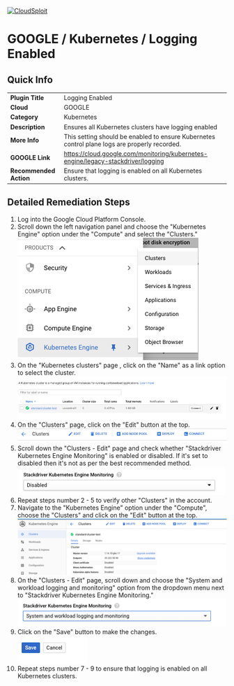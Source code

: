 [![CloudSploit](https://cloudsploit.com/img/logo-new-big-text-100.png "CloudSploit")](https://cloudsploit.com)

# GOOGLE / Kubernetes / Logging Enabled

## Quick Info

| | |
|-|-|
| **Plugin Title** | Logging Enabled |
| **Cloud** | GOOGLE |
| **Category** | Kubernetes |
| **Description** | Ensures all Kubernetes clusters have logging enabled |
| **More Info** | This setting should be enabled to ensure Kubernetes control plane logs are properly recorded. |
| **GOOGLE Link** | https://cloud.google.com/monitoring/kubernetes-engine/legacy-stackdriver/logging |
| **Recommended Action** | Ensure that logging is enabled on all Kubernetes clusters. |

## Detailed Remediation Steps
1. Log into the Google Cloud Platform Console.
2. Scroll down the left navigation panel and choose the "Kubernetes Engine" option under the "Compute" and select the "Clusters." </br> <img src="/resources/google/kubernetes/logging-enabled/step2.png"/>
3. On the "Kubernetes clusters" page , click on the "Name" as a link option to select the cluster.</br> <img src="/resources/google/kubernetes/logging-enabled/step3.png"/>
4. On the "Clusters" page, click on the "Edit" button at the top.</br> <img src="/resources/google/kubernetes/logging-enabled/step4.png"/>
5. Scroll down the "Clusters - Edit" page and check whether "Stackdriver Kubernetes Engine Monitoring" is enabled or disabled. If it's set to disabled then it's not as per the best recommended method.</br> <img src="/resources/google/kubernetes/logging-enabled/step5.png"/>
6. Repeat steps number 2 - 5 to verify other "Clusters" in the account.</br>
7. Navigate to the "Kubernetes Engine" option under the "Compute", choose the "Clusters" and click on the "Edit" button at the top.</br> <img src="/resources/google/kubernetes/logging-enabled/step7.png"/>
8. On the "Clusters - Edit" page, scroll down and choose the "System and workload logging and monitoring" option from the dropdown menu next to "Stackdriver Kubernetes Engine Monitoring."</br> <img src="/resources/google/kubernetes/logging-enabled/step8.png"/>
9. Click on the "Save" button to make the changes.</br> <img src="/resources/google/kubernetes/logging-enabled/step9.png"/>
10. Repeat steps number 7 - 9 to ensure that logging is enabled on all Kubernetes clusters.</br>

